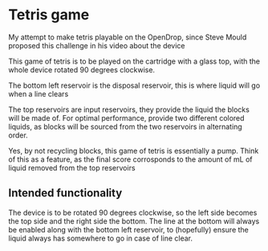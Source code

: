 # Tetris game

My attempt to make tetris playable on the OpenDrop, since Steve Mould proposed this challenge in his video about the device

This game of tetris is to be played on the cartridge with a glass top, with the whole device rotated 90 degrees clockwise.

The bottom left reservoir is the disposal reservoir, this is where liquid will go when a line clears

The top reservoirs are input reservoirs, they provide the liquid the blocks will be made of. For optimal performance, provide two different colored liquids, as blocks will be sourced from the two reservoirs in alternating order.

Yes, by not recycling blocks, this game of tetris is essentially a pump. Think of this as a feature, as the final score corrosponds to the amount of mL of liquid removed from the top reservoirs

## Intended functionality

The device is to be rotated 90 degrees clockwise, so the left side becomes the top side and the right side the bottom. The line at the bottom will always be enabled along with the bottom left reservoir, to (hopefully) ensure the liquid always has somewhere to go in case of line clear.
